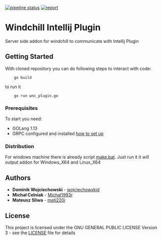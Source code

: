 [![pipeline status](https://gitlab.com/wojciechowskid/wncplugin/badges/master/pipeline.svg)](https://gitlab.com/wojciechowskid/wncplugin-serveraddon/pipelines/latest)
[![report](https://goreportcard.com/badge/gitlab.com/wojciechowskid/wncplugin-serveraddon)](https://goreportcard.com/report/gitlab.com/wojciechowskid/wncplugin-serveraddon)

# Windchill Intellij Plugin

Server side addon for windchill to communicate with Intellij Plugin

## Getting Started

With cloned repository you can do following steps to interact with code:
````
    go build
````

to run it 
````
    go run wnc_plugin.go
````

### Prerequisites

To start you need:
* GOLang 1.13
* GRPC configured and installed [how to set up](https://grpc.io/docs/quickstart/go/)

### Distribution

For windows machine there is already script [make.bat](make.bat). Just run it it will output addon for Windows_X64 and Linux_X64

## Authors

* **Dominik Wojciechowski** - [wojciechowskid](https://gitlab.com/wojciechowskid)
* **Michał Celniak** - [Michal1993r](https://gitlab.com/Michal1993r)
* **Mateusz Sliwa** - [mati220i](https://gitlab.com/mati220i)

## License

This project is licensed under the GNU GENERAL PUBLIC LICENSE Version 3 - see the [LICENSE](LICENSE) file for details
